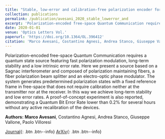 ```yaml
---
title: "Stable, low-error and calibration-free polarization encoder for free-space quantum communication"
collection: publications
permalink: /publication/avesani_2020_stable_lowerror_and
excerpt: 'Polarization-encoded free-space Quantum Communication requires a quantum state source featuring fast polarization modulation, long-term stability and a low intrinsic error rate. Here we present a sour...' if len(self.abstract) > 200 else self.abstract
date: 2020-01-01
venue: 'Optics Letters Vol.'
paperurl: 'https://doi.org/10.1364/OL.396412'
citation: 'Marco Avesani, Costantino Agnesi, Andrea Stanco, Giuseppe Vallone, Paolo Villoresi, "Stable, low-error and calibration-free polarization encoder for free-space quantum communication", Optics Letters Vol., vol. 45, pp. Issue 17, pp. 4706-4709, (2020).'
---
```


Polarization-encoded free-space Quantum Communication requires a quantum state source featuring fast polarization modulation, long-term stability and a low intrinsic error rate. Here we present a source based on a Sagnac interferometer and composed of polarization maintaining fibers, a fiber polarization beam splitter and an electro-optic phase modulator. The system generates predetermined polarization states with a fixed reference frame in free-space that does not require calibration neither at the transmitter nor at the receiver. In this way we achieve long-term stability and low error rates. A proof-of-concept experiment is also reported, demonstrating a Quantum Bit Error Rate lower than 0.2% for several hours without any active recalibration of the devices.

**Authors:** **Marco Avesani**, Costantino Agnesi, Andrea Stanco, Giuseppe Vallone, Paolo Villoresi


[Journal](https://doi.org/10.1364/OL.396412){: .btn .btn--info} [ArXiv](https://arxiv.org/abs/2004.11877){: .btn .btn--info}
